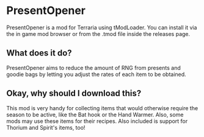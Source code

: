 # PresentOpener

PresentOpener is a mod for Terraria using tModLoader. You can install it via the in game mod browser or from the .tmod file inside the releases page.

## What does it do?

PresentOpener aims to reduce the amount of RNG from presents and goodie bags by letting you adjust the rates of each item to be obtained.

## Okay, why should I download this?

This mod is very handy for collecting items that would otherwise require the season to be active, like the Bat hook or the Hand Warmer.
Also, some mods may use these items for their recipes. Also included is support for Thorium and Spirit's items, too!
